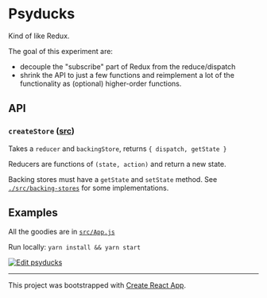# Psyducks

Kind of like Redux.

The goal of this experiment are:
- decouple the "subscribe" part of Redux from the reduce/dispatch
- shrink the API to just a few functions and reimplement a lot of the functionality as (optional) higher-order functions.

## API
### `createStore` ([src](./src/psyducks.js))

Takes a `reducer` and `backingStore`, returns `{ dispatch, getState }`

Reducers are functions of `(state, action)` and return a new state.

Backing stores must have a `getState` and `setState` method. See [`./src/backing-stores`](./src/backing-stores) for some implementations.

## Examples

All the goodies are in [`src/App.js`](src/App.js)

Run locally: `yarn install && yarn start`

[![Edit psyducks](https://codesandbox.io/static/img/play-codesandbox.svg)](https://codesandbox.io/s/github/alexkrolick/psyducks/tree/master/)

---

This project was bootstrapped with [Create React App](https://github.com/facebookincubator/create-react-app).
